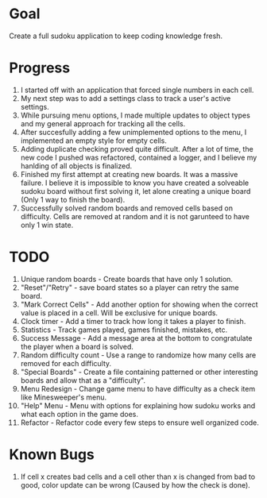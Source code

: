 # Goal
Create a full sudoku application to keep coding knowledge fresh.

# Progress
1. I started off with an application that forced single numbers in each cell.
2. My next step was to add a settings class to track a user's active settings.
3. While pursuing menu options, I made multiple updates to object types and my general approach for tracking all the cells.
4. After succesfully adding a few unimplemented options to the menu, I implemented an empty style for empty cells.
5. Adding duplicate checking proved quite difficult. After a lot of time, the new code I pushed was refactored, contained a logger, and I believe my hanlding of all objects is finalized.
6. Finished my first attempt at creating new boards. It was a massive failure. I believe it is impossible to know you have created a solveable sudoku board without first solving it, let alone creating a unique board (Only 1 way to finish the board).
7. Successfully solved random boards and removed cells based on difficulty. Cells are removed at random and it is not garunteed to have only 1 win state.

# TODO
1. Unique random boards - Create boards that have only 1 solution.
2. "Reset"/"Retry" - save board states so a player can retry the same board.
3. "Mark Correct Cells" - Add another option for showing when the correct value is placed in a cell. Will be exclusive for unique boards.
4. Clock timer - Add a timer to track how long it takes a player to finish.
5. Statistics - Track games played, games finished, mistakes, etc. 
6. Success Message - Add a message area at the bottom to congratulate the player when a board is solved.
7. Random difficulty count - Use a range to randomize how many cells are removed for each difficulty.
8. "Special Boards" - Create a file containing patterned or other interesting boards and allow that as a "difficulty".
9. Menu Redesign - Change game menu to have difficulty as a check item like Minesweeper's menu.
10. "Help" Menu - Menu with options for explaining how sudoku works and what each option in the game does.
11. Refactor - Refactor code every few steps to ensure well organized code.

# Known Bugs
1. If cell x creates bad cells and a cell other than x is changed from bad to good, color update can be wrong (Caused by how the check is done).
